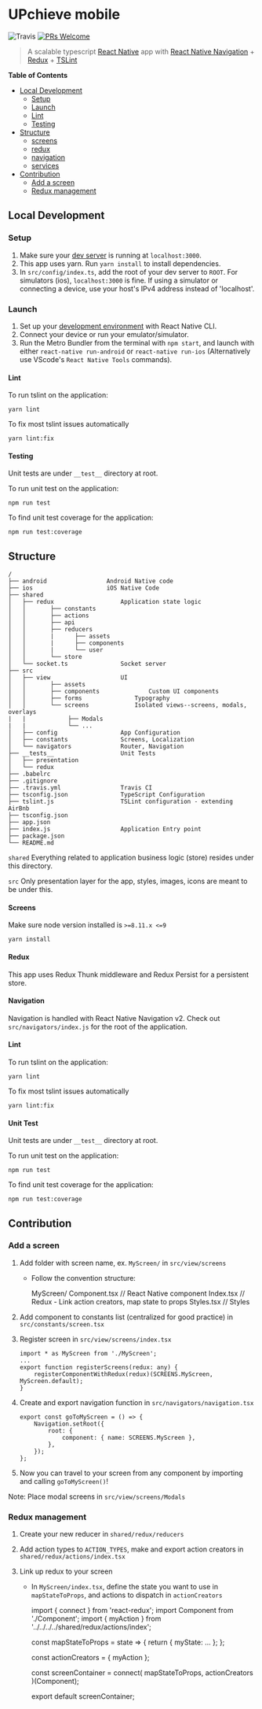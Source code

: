 # UPchieve mobile

![Travis](https://api.travis-ci.com/AmitM30/react-native-typescript-boilerplate.svg?branch=master) [![PRs Welcome](https://img.shields.io/badge/PRs-welcome-brightgreen.svg)](./CONTRIBUTING.md)

> A scalable typescript [React Native](https://facebook.github.io/react-native/docs/getting-started) app with [React Native Navigation](https://github.com/wix/react-native-navigation) + [Redux](https://github.com/reactjs/redux) + [TSLint](https://github.com/airbnb/javascript)

**Table of Contents**

-   [Local Development](#local-development)
    -   [Setup](#setup)
    -   [Launch](#launch)
    -   [Lint](#lint)
    -   [Testing](#Testing)
-   [Structure](#structure)
    -   [screens](#screens)
    -   [redux](#redux)
    -   [navigation](#navigation)
    -   [services](#services)
-   [Contribution](#contribution)
    -   [Add a screen](#add-screen)
    -   [Redux management](#redux-management)

## Local Development

### Setup

1. Make sure your [dev server](https://github.com/upchieve/server) is running at `localhost:3000`.
2. This app uses yarn. Run `yarn install` to install dependencies.
3. In `src/config/index.ts`, add the root of your dev server to `ROOT`. For simulators (ios), `localhost:3000` is fine. If using a simulator or connecting a device, use your host's IPv4 address instead of 'localhost'.

### Launch

1. Set up your [development environment](https://facebook.github.io/react-native/docs/getting-started.html) with React Native CLI.
2. Connect your device or run your emulator/simulator.
3. Run the Metro Bundler from the terminal with `npm start`, and launch with either `react-native run-android` or `react-native run-ios` (Alternatively use VScode's `React Native Tools` commands).

#### Lint

To run tslint on the application:

```
yarn lint
```

To fix most tslint issues automatically

```
yarn lint:fix
```

#### Testing

Unit tests are under `__test__` directory at root.

To run unit test on the application:

```
npm run test
```

To find unit test coverage for the application:

```
npm run test:coverage
```

## Structure

```
/
├── android					Android Native code
├── ios						iOS Native Code
├── shared
│   ├── redux					Application state logic
│   │	    ├── constants
│   │	    ├── actions
│   │	    ├── api
│   │	    ├── reducers
│   │	    |      ├── assets
│   │	    |      ├── components
│   │	    |      └── user
│   │	    └── store
│   └── socket.ts				Socket server
├── src
│   ├── view					UI
│   │	    ├── assets
│   │	    ├── components				Custom UI components
│   │	    ├── forms				Typography
│   │	    └── screens				Isolated views--screens, modals, overlays
|   |            ├── Modals
|   |            └── ...
│   ├── config					App Configuration
│   ├── constants				Screens, Localization
│   └── navigators				Router, Navigation
├── __tests__					Unit Tests
│   ├── presentation
│   └── redux
├── .babelrc
├── .gitignore
├── .travis.yml					Travis CI
├── tsconfig.json				TypeScript Configuration
├── tslint.js					TSLint configuration - extending AirBnb
├── tsconfig.json
├── app.json
├── index.js					Application Entry point
├── package.json
└── README.md
```

`shared`
Everything related to application business logic (store) resides under this directory.

`src`
Only presentation layer for the app, styles, images, icons are meant to be under this.

#### Screens

Make sure node version installed is `>=8.11.x <=9`

```
yarn install
```

#### Redux

This app uses Redux Thunk middleware and Redux Persist for a persistent store.

#### Navigation

Navigation is handled with React Native Navigation v2. Check out `src/navigators/index.js` for the root of the application.

#### Lint

To run tslint on the application:

```
yarn lint
```

To fix most tslint issues automatically

```
yarn lint:fix
```

#### Unit Test

Unit tests are under `__test__` directory at root.

To run unit test on the application:

```
npm run test
```

To find unit test coverage for the application:

```
npm run test:coverage
```

## Contribution

### Add a screen <a name="add-screen"></a>

1.  Add folder with screen name, ex. `MyScreen/` in `src/view/screens`

    -   Follow the convention structure:

        MyScreen/
        Component.tsx // React Native component
        Index.tsx // Redux - Link action creators, map state to props
        Styles.tsx // Styles

2.  Add component to constants list (centralized for good practice) in `src/constants/screen.tsx`
3.  Register screen in `src/view/screens/index.tsx`

        import * as MyScreen from './MyScreen';
        ...
        export function registerScreens(redux: any) {
        	registerComponentWithRedux(redux)(SCREENS.MyScreen, MyScreen.default);
        }

4.  Create and export navigation function in `src/navigators/navigation.tsx`

        export const goToMyScreen = () => {
        	Navigation.setRoot({
        		root: {
        			component: { name: SCREENS.MyScreen },
        		},
        	});
        };

5.  Now you can travel to your screen from any component by importing and calling `goToMyScreen()`!

Note: Place modal screens in `src/view/screens/Modals`

### Redux management <a name="redux-management"></a>

1. Create your new reducer in `shared/redux/reducers`
2. Add action types to `ACTION_TYPES`, make and export action creators in `shared/redux/actions/index.tsx`
3. Link up redux to your screen

    - In `MyScreen/index.tsx`, define the state you want to use in `mapStateToProps`, and actions to dispatch in `actionCreators`

        import { connect } from 'react-redux';
        import Component from './Component';
        import { myAction } from '../../../../shared/redux/actions/index';

        const mapStateToProps = state => {
        return { myState: ... };
        };

        const actionCreators = {
        myAction
        };

        const screenContainer = connect(
        mapStateToProps,
        actionCreators
        )(Component);

        export default screenContainer;
